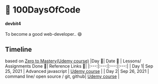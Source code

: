 # 🚀 100DaysOfCode 

#### devbit4

To become a good web-developer.. 😄

## Timeline
based on [Zero to Mastery(Udemy course)](https://www.udemy.com/course/the-complete-web-developer-zero-to-mastery/)
|Day 🖤| Date 📆 | Lessons/ Assignments Done 📖| Reference Links 🔗|
|:---:|:---:|:---:|:---:|
| Day 1| Sep 25, 2021 | Advanced javascript | [Udemy course](https://www.udemy.com/course/the-complete-web-developer-zero-to-mastery/) |
| Day 2| Sep 26, 2021 | command line/ open source / git, github| [Udemy course](https://www.udemy.com/course/the-complete-web-developer-zero-to-mastery/) |
